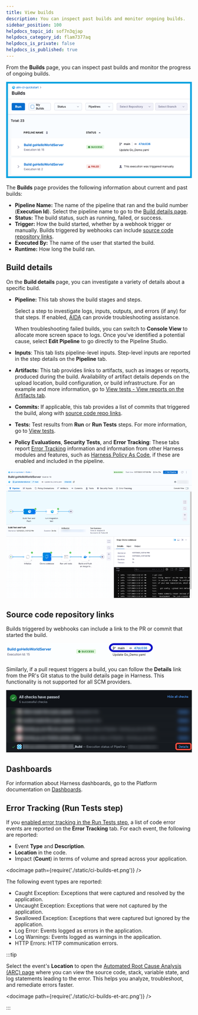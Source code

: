 ```yaml
---
title: View builds
description: You can inspect past builds and monitor ongoing builds.
sidebar_position: 100
helpdocs_topic_id: sof7n3qjap
helpdocs_category_id: flam7377aq
helpdocs_is_private: false
helpdocs_is_published: true
---
```


From the **Builds** page, you can inspect past builds and monitor the progress of ongoing builds.

![CI Build list.](./static/ci-builds-list.png)

The **Builds** page provides the following information about current and past builds:

* **Pipeline Name:** The name of the pipeline that ran and the build number (**Execution Id**). Select the pipeline name to go to the [Build details page](#build-details).
* **Status:** The build status, such as running, failed, or success.
* **Trigger:** How the build started, whether by a webhook trigger or manually. Builds triggered by webhooks can include [source code repository links](#source-code-repository-links).
* **Executed By:** The name of the user that started the build.
* **Runtime:** How long the build ran.

## Build details

On the **Build details** page, you can investigate a variety of details about a specific build.

* **Pipeline:** This tab shows the build stages and steps.

  Select a step to investigate logs, inputs, outputs, and errors (if any) for that steps. If enabled, [AIDA](../troubleshoot-ci/aida.md) can provide troubleshooting assistance.

  When troubleshooting failed builds, you can switch to **Console View** to allocate more screen space to logs. Once you've identified a potential cause, select **Edit Pipeline** to go directly to the Pipeline Studio.

* **Inputs**: This tab lists pipeline-level inputs. Step-level inputs are reported in the step details on the **Pipeline** tab.
* **Artifacts:** This tab provides links to artifacts, such as images or reports, produced during the build. Availability of artifact details depends on the upload location, build configuration, or build infrastructure. For an example and more information, go to [View tests - View reports on the Artifacts tab](./set-up-test-intelligence/viewing-tests.md#view-reports-on-the-artifacts-tab).
* **Commits:** If applicable, this tab provides a list of commits that triggered the build, along with [source code repo links](#source-code-repository-links).
* **Tests:** Test results from **Run** or **Run Tests** steps. For more information, go to [View tests](./set-up-test-intelligence/viewing-tests.md).
* **Policy Evaluations**, **Security Tests**, and **Error Tracking**: These tabs report [Error Tracking](#error-tracking-run-tests-step) information and information from other Harness modules and features, such as [Harness Policy As Code](/docs/platform/governance/Policy-as-code/harness-governance-quickstart#step-6-review-policy-evaluations), if these are enabled and included in the pipeline.

![The Build details page.](./static/ci-build-details-page.png)

## Source code repository links

Builds triggered by webhooks can include a link to the PR or commit that started the build.

![A build on the Builds list that was triggered by a commit. There is a link to the triggering commit.](./static/ci-builds-list-sc-link.png)

Similarly, if a pull request triggers a build, you can follow the **Details** link from the PR's Git status to the build details page in Harness. This functionality is not supported for all SCM providers.

![A PR's Git status with a link to a Harness CI build.](./static/ci-builds-gh-pr-link.png)

## Dashboards

For information about Harness dashboards, go to the Platform documentation on [Dashboards](/docs/platform/Dashboards/dashboards-overview).

## Error Tracking (Run Tests step)

If you [enabled error tracking in the Run Tests step](./set-up-test-intelligence/set-up-test-intelligence.md#do-you-want-to-enable-error-tracking-java), a list of code error events are reported on the **Error Tracking** tab. For each event, the following are reported:

* Event **Type** and **Description**.
* **Location** in the code.
* Impact (**Count**) in terms of volume and spread across your application.

<!-- ![](./static/ci-builds-et.png) -->

<docimage path={require('./static/ci-builds-et.png')} />

The following event types are reported:

* Caught Exception: Exceptions that were captured and resolved by the application.
* Uncaught Exception: Exceptions that were not captured by the application.
* Swallowed Exception: Exceptions that were captured but ignored by the application.
* Log Error: Events logged as errors in the application.
* Log Warnings: Events logged as warnings in the application.
* HTTP Errors: HTTP communication errors.

:::tip

Select the event's **Location** to open the [Automated Root Cause Analysis (ARC) page](/docs/continuous-error-tracking/get-started/cet-arc) where you can view the source code, stack, variable state, and log statements leading to the error. This helps you analyze, troubleshoot, and remediate errors faster.

<!-- ![](./static/ci-builds-et-arc.png) -->

<docimage path={require('./static/ci-builds-et-arc.png')} />

:::
